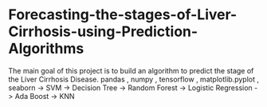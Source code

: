 # Forecasting-the-stages-of-Liver-Cirrhosis-using-Prediction-Algorithms
The main goal of this project is to build an algorithm to predict the stage of the 
Liver Cirrhosis Disease.
pandas , numpy , tensorflow , matplotlib.pyplot , seaborn
-> SVM
-> Decision Tree
-> Random Forest
-> Logistic Regression
-> Ada Boost
-> KNN
